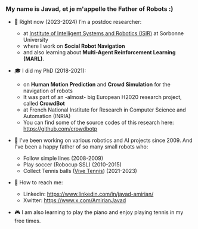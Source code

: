 ### My name is Javad, et je m'appelle the Father of Robots :)

- 🔭 Right now (2023-2024) I’m a postdoc researcher:
  * at [Institute of Intelligent Systems and Robotics (ISIR)](https://www.isir.upmc.fr/) at Sorbonne University
  * where I work on **Social Robot Navigation**
  * and also learning about **Multi-Agent Reinforcement Learning (MARL)**.

- 🎓 I did my PhD (2018-2021):
  * on **Human Motion Prediction** and **Crowd Simulation** for the navigation of robots
  * It was part of an -almost- big European H2020 research project, called **CrowdBot**
  * at French National Institute for Research in Computer Science and Automation (INRIA)
  * You can find some of the source codes of this research here: https://github.com/crowdbotp

  
- 🤖 I've been working on various robotics and AI projects since 2009. And I've been a happy father of so many small robots who:
  * Follow simple lines (2008-2009)
  * Play soccer (Robocup SSL) (2010-2015)
  * Collect Tennis balls ([Vive Tennis](https://www.vivetennis.com)) (2021-2023)



- 📠 How to reach me:
   * Linkedin: https://www.linkedin.com/in/javad-amirian/
   * Xwitter: https://www.x.com/AmirianJavad

    
- 🎮 I am also learning to play the piano and enjoy playing tennis in my free times.


<!--
- 👯 I’m looking to collaborate on ...
- 🤔 I’m looking for help with ...
- 💬 Ask me about ...
- 😄 Pronouns: ...
- ⚡ Fun fact: ...
-->
